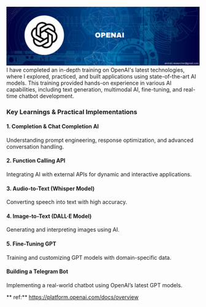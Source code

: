 ![cover](cover.png)
I have completed an in-depth training on OpenAI's latest technologies, where I explored, practiced, and built applications using state-of-the-art AI models. This training provided hands-on experience in various AI capabilities, including text generation, multimodal AI, fine-tuning, and real-time chatbot development.

### Key Learnings & Practical Implementations
#### 1. Completion & Chat Completion AI
Understanding prompt engineering, response optimization, and advanced conversation handling. <br>
#### 2. Function Calling API
Integrating AI with external APIs for dynamic and interactive applications. <br>
#### 3. Audio-to-Text (Whisper Model)
Converting speech into text with high accuracy. <br>
#### 4. Image-to-Text (DALL·E Model)
Generating and interpreting images using AI. <br>
#### 5. Fine-Tuning GPT
Training and customizing GPT models with domain-specific data. <br>
#### Building a Telegram Bot
Implementing a real-world chatbot using OpenAI’s latest GPT models. <br>
 
 
** ref:**
 https://platform.openai.com/docs/overview
